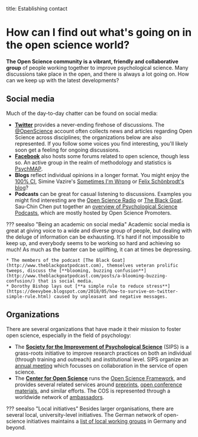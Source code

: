 title: Establishing contact

# How can I find out what's going on in the open science world?

**The Open Science community is a vibrant, friendly and collaborative group** of people working together to improve psychological science. Many discussions take place in the open, and there is always a lot going on. How can we keep up with the latest developments?

## Social media

Much of the day-to-day chatter can be found on social media:

* [**Twitter**](https://twitter.com/) provides a never-ending firehose of discussions. The [@OpenScience](https://twitter.com/openscience) account often collects news and articles regarding Open Science across disciplines; the organizations below are also represented. If you follow some voices you find interesting, you'll likely soon get a feeling for ongoing discussions.
* [**Facebook**](https://facebook.com/) also hosts some forums related to open science, though less so. An active group in the realm of methodology and statistics is [PsychMAP](https://www.facebook.com/groups/psychmap/about/).
* **Blogs** reflect individual opinions in a longer format. You might enjoy the [100% CI](http://www.the100.ci/), Simine Vazire's [Sometimes I'm Wrong](http://sometimesimwrong.typepad.com/) or [Felix Schönbrodt's blog](http://www.nicebread.de/)?
* **Podcasts** can be great for casual listening to discussions. Examples you might find interesting are the [Open Science Radio](http://www.openscienceradio.org/category/english-episodes/) or [The Black Goat](http://www.theblackgoatpodcast.com). Sau-Chin Chen put together an [overview of Psychological Science Podcasts](http://scchen.com/en/post/ps-podcasts/), which are mostly hosted by Open Science Promoters.

??? seealso "Being an academic on social media"
    Academic social media is great at giving voice to a wide and diverse group of people, but dealing with the deluge of information can be exhausting. It's hard if not impossible to keep up, and everybody seems to be working so hard and achieving so much! As much as the banter can be uplifting, it can at times be depressing.

    * The members of the podcast [The Black Goat](http://www.theblackgoatpodcast.com), themselves veteran prolific tweeps, discuss the [**blooming, buzzing confusion**](http://www.theblackgoatpodcast.com/posts/a-blooming-buzzing-confusion/) that is social media.
    * Dorothy Bishop lays out [**a simple rule to reduce stress**](https://deevybee.blogspot.com/2018/05/how-to-survive-on-twitter-simple-rule.html) caused by unpleasant and negative messages.

## Organizations

There are several organizations that have made it their mission to foster open science, especially in the field of psychology:

* The [**Society for the Improvement of Psychological Science**](http://improvingpsych.org/) \(SIPS\) is a grass-roots initiative to improve research practices on both an individual \(through training and outreach\) and institutional level. SIPS organize an [annual meeting](http://improvingpsych.org/meetings/) which focusses on collaboration in the service of open science.
* The [**Center for Open Science**](https://cos.io/) runs the [Open Science Framework](https://osf.io/), and provides several related services around [preprints](https://cos.io/our-products/osf-preprints/), [open conference materials](https://cos.io/our-products/osf-meetings/), and similar efforts. The COS is represented through a worldwide network of [ambassadors](https://cos.io/our-communities/become-ambassador/).

??? seealso "Local initiatives"
    Besides larger organisations, there are several local, university-level initiatives. The German network of open-science initiatives maintains a [list of local working groups](https://osf.io/tbkzh/wiki/home/) in Germany and beyond.
